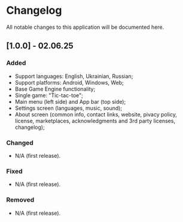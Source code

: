 # Changelog

All notable changes to this application will be documented here.

## [1.0.0] - 02.06.25

### Added

- Support languages: English, Ukrainian, Russian;
- Support platforms: Android, Windows, Web;
- Base Game Engine functionality;
- Single game: "Tic-tac-toe";
- Main menu (left side) and App bar (top side);
- Settings screen (languages, music, sound);
- About screen (common info, contact links, website, pivacy policy, license, marketplaces, acknowledgments and 3rd party licenses, changelog);

### Changed

- N/A (first release).

### Fixed

- N/A (first release).

### Removed

- N/A (first release).
